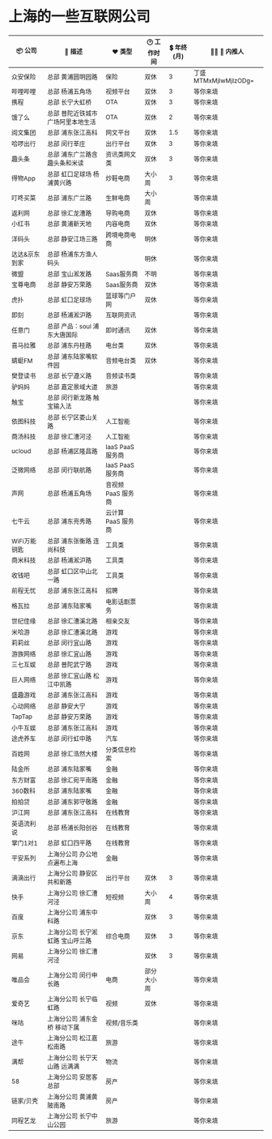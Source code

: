 # 上海的一些互联网公司

<table style="font-size: 12px">
  <thead align="center">
    <tr>
      <th>📦 公司</th>
      <th>📃 描述</th>
      <th>❤️ 类型</th>
      <th>🕑 工作时间</th>
      <th>💲 年终(月) </th>
      <th>👱‍♀️ 👱 内推人 </th>
    </tr>
  </thead>
  <tbody>
    <tr>
      <td>众安保险</td>
      <td> 总部 黄浦圆明园路 </td>
      <td>保险</td>
      <td>双休</td>
      <td>3</td>
      <td>丁盛 MTMxMjIwMjIzODg=</td>
    </tr>
    <tr>
      <td>哔哩哔哩</td>
      <td> 总部 杨浦五角场 </td>
      <td>视频平台</td>
      <td>双休</td>
      <td>3</td>
      <td>等你来填</td>
    </tr>
    <tr>
      <td>携程</td>
      <td>  总部 长宁大虹桥 </td>
      <td>OTA</td>
      <td>双休</td>
      <td>3</td>
      <td>等你来填</td>
    </tr>
    <tr>
      <td>饿了么</td>
      <td> 总部 普陀近铁城市广场阿里本地生活  </td>
      <td>OTA</td>
      <td>双休</td>
      <td>2</td>
      <td>等你来填</td>
    </tr>
    <tr>
      <td>阅文集团</td>
      <td> 总部 浦东张江高科 </td>
      <td>网文平台</td>
      <td>双休</td>
      <td>1.5</td>
      <td>等你来填</td>
    </tr>
    <tr>
      <td>哈啰出行</td>
      <td> 总部 闵行莘庄  </td>
      <td>出行平台</td>
      <td>双休</td>
      <td> 3 </td>
      <td>等你来填</td>
    </tr>
    <tr>
      <td>趣头条</td>
      <td>总部 浦东广兰路含趣头条和米读  </td>
      <td>资讯类网文类</td>
      <td>双休</td>
      <td> 3 </td>
      <td>等你来填</td>
    </tr>
    <tr>
      <td>得物App</td>
      <td> 总部 虹口足球场 杨浦黄兴路 </td>
      <td>炒鞋电商</td>
      <td>大小周</td>
      <td> 3</td>
      <td>等你来填</td>
    </tr>
    <tr>
      <td>叮咚买菜</td>
      <td>
        总部 浦东广兰路
      </td>
      <td>生鲜电商</td>
      <td>大小周</td>
      <td></td>
      <td>等你来填</td>
    </tr>
    <tr>
      <td>返利网</td>
      <td>
        总部 徐汇龙漕路
      </td>
      <td>导购电商 </td>
      <td>双休</td>
      <td></td>
      <td>等你来填</td>
    </tr>
    <tr>
      <td>小红书</td>
      <td>
       总部 黄浦新天地
      </td>
      <td>内容电商 </td>
      <td>双休</td>
      <td></td>
      <td>等你来填</td>
    </tr>
    <tr>
      <td>洋码头</td>
      <td>
       总部 静安江场三路
      </td>
      <td>跨境电商电商 </td>
      <td>明休</td>
      <td></td>
      <td>等你来填</td>
    </tr>
    <tr>
      <td>达达&京东到家</td>
      <td>
       总部 杨浦东方渔人码头
      </td>
      <td></td>
      <td>明休</td>
      <td></td>
      <td>等你来填</td>
    </tr>
    <tr>
      <td>微盟</td>
      <td>
    总部 宝山淞发路 
      </td>
      <td>Saas服务商</td>
      <td>不明</td>
      <td></td>
      <td>等你来填</td>
    </tr>
    <tr>
      <td>宝尊电商</td>
      <td>
    总部 静安万荣路
      </td>
      <td>Saas服务商</td>
      <td>双休</td>
      <td></td>
      <td>等你来填</td>
    </tr>
    <tr>
      <td>虎扑</td>
      <td>
    总部 虹口足球场
      </td>
      <td>篮球等门户网</td>
      <td>双休</td>
      <td></td>
      <td>等你来填</td>
    </tr>
    <tr>
      <td>即刻</td>
      <td>
      总部 杨浦淞沪路
      </td>
      <td>互联网资讯</td>
      <td></td>
      <td></td>
      <td>等你来填</td>
    </tr>
    <tr>
      <td>任意门</td>
      <td>
      总部 产品：soul 浦东大唐国际 
      </td>
      <td>即时通讯</td>
      <td>双休</td>
      <td></td>
      <td>等你来填</td>
    </tr>
    <tr>
      <td>喜马拉雅 </td>
      <td> 总部 浦东丹桂路  </td>
      <td>电台类</td>
      <td>双休</td>
      <td></td>
      <td>等你来填</td>
    </tr>
    <tr>
      <td>蜻蜓FM </td>
      <td>总部 浦东陆家嘴软件园</td>
      <td>音频电台类</td>
      <td>双休</td>
      <td></td>
      <td>等你来填</td>
    </tr>
    <tr>
      <td>樊登读书  </td>
      <td>总部 长宁遵义路 </td>
      <td>音频读书类</td>
      <td></td>
      <td></td>
      <td>等你来填</td>
    </tr>
    <tr>
      <td>驴妈妈  </td>
      <td>  总部 嘉定景域大道</td>
      <td>旅游</td>
      <td></td>
      <td></td>
      <td>等你来填</td>
    </tr>
    <tr>
      <td>触宝</td>
      <td> 总部 闵行新龙路 触宝输入法</td>
      <td></td>
      <td></td>
      <td></td>
      <td>等你来填</td>
    </tr>
    <tr>
      <td>依图科技</td>
      <td>  总部 长宁区娄山关路  </td>
      <td>人工智能</td>
      <td></td>
      <td></td>
      <td>等你来填</td>
    </tr>
    <tr>
      <td>商汤科技</td>
      <td>  总部 徐汇漕河泾  </td>
      <td>人工智能</td>
      <td></td>
      <td></td>
      <td>等你来填</td>
    </tr>
    <tr>
      <td>ucloud</td>
      <td>  总部 杨浦区隆昌路  </td>
      <td>IaaS PaaS 服务商</td>
      <td></td>
      <td></td>
      <td>等你来填</td>
    </tr>
    <tr>
      <td>泛微网络</td>
      <td>  总部 闵行联航路  </td>
      <td>IaaS PaaS 服务商</td>
      <td></td>
      <td></td>
      <td>等你来填</td>
    </tr>
    <tr>
      <td>声网</td>
      <td> 总部 杨浦五角场</td>
      <td>音视频 PaaS 服务商</td>
      <td></td>
      <td></td>
      <td>等你来填</td>
    </tr>
    <tr>
      <td>七牛云</td>
      <td>  总部 浦东亮秀路  </td>
      <td>云计算 PaaS 服务商</td>
      <td></td>
      <td></td>
      <td>等你来填</td>
    </tr>
    <tr>
      <td>WiFi万能钥匙</td>
      <td> 总部 浦东张衡路 连尚科技 </td>
      <td>工具类</td>
      <td></td>
      <td></td>
      <td>等你来填</td>
    </tr>
    <tr>
      <td>商米科技</td>
      <td>  总部 杨浦淞沪路  </td>
      <td>工具类</td>
      <td></td>
      <td></td>
      <td>等你来填</td>
    </tr>
    <tr>
      <td>收钱吧</td>
      <td>  总部 虹口区中山北一路  </td>
      <td>工具类</td>
      <td></td>
      <td></td>
      <td>等你来填</td>
    </tr>
     <tr>
      <td>前程无忧</td>
      <td>   总部 浦东张江高科   </td>
      <td>招聘</td>
      <td></td>
      <td></td>
      <td>等你来填</td>
    </tr>
     <tr>
      <td>格瓦拉</td>
      <td>  总部 浦东陆家嘴 </td>
      <td>电影话剧票务</td>
      <td></td>
      <td></td>
      <td>等你来填</td>
    </tr>
    <tr>
      <td>世纪佳缘</td>
      <td> 总部 徐汇漕溪北路 </td>
      <td>相亲交友</td>
      <td></td>
      <td></td>
      <td>等你来填</td>
    </tr>
    <tr>
      <td>米哈游</td>
      <td> 
      总部 徐汇漕溪北路 
      </td>
      <td>游戏</td>
      <td></td>
      <td></td>
      <td>等你来填</td>
    </tr>
    <tr>
      <td>莉莉丝</td>
      <td>   总部 闵行宜山路  </td>
      <td>游戏</td>
      <td></td>
      <td></td>
      <td>等你来填</td>
    </tr>
    <tr>
      <td>游族网络</td>
      <td>   总部 徐汇宜山路 </td>
      <td>游戏</td>
      <td></td>
      <td></td>
      <td>等你来填</td>
    </tr>
    <tr>
      <td>三七互娱</td>
      <td>    总部 普陀武宁路 </td>
      <td>游戏</td>
      <td></td>
      <td></td>
      <td>等你来填</td>
    </tr>
    <tr>
      <td>巨人网络</td>
      <td>    总部 徐汇宜山路 松江中凯路 </td>
      <td>游戏</td>
      <td></td>
      <td></td>
      <td>等你来填</td>
    </tr>
    <tr>
      <td>盛趣游戏</td>
      <td>    总部 浦东张江高科  </td>
      <td>游戏</td>
      <td></td>
      <td></td>
      <td>等你来填</td>
    </tr>
    <tr>
      <td>心动网络</td>
      <td>   总部 静安大宁  </td>
      <td>游戏</td>
      <td></td>
      <td></td>
      <td>等你来填</td>
    </tr>
    <tr>
      <td>TapTap</td>
      <td>   总部 静安万荣路    </td>
      <td>游戏</td>
      <td></td>
      <td></td>
      <td>等你来填</td>
    </tr>
    <tr>
      <td>小牛互娱</td>
      <td>    总部 浦东张江高科  </td>
      <td>游戏</td>
      <td></td>
      <td></td>
      <td>等你来填</td>
    </tr>
    <tr>
      <td>途虎养车</td>
      <td>   总部 闵行虹中路   </td>
      <td>汽车</td>
      <td></td>
      <td></td>
      <td>等你来填</td>
    </tr>
    <tr>
      <td>百姓网</td>
      <td>   总部 徐汇浩然大楼  </td>
      <td>分类信息检索</td>
      <td></td>
      <td></td>
      <td>等你来填</td>
    </tr>
    <tr>
      <td>陆金所</td>
      <td>    总部 浦东陆家嘴   </td>
      <td>金融</td>
      <td></td>
      <td></td>
      <td>等你来填</td>
    </tr>
    <tr>
      <td>东方财富</td>
      <td>  总部 徐汇宛平南路   </td>
      <td>金融</td>
      <td></td>
      <td></td>
      <td>等你来填</td>
    </tr>
    <tr>
      <td>360数科</td>
      <td>  总部 浦东陆家嘴   </td>
      <td>金融</td>
      <td></td>
      <td></td>
      <td>等你来填</td>
    </tr>
    <tr>
      <td>拍拍贷</td>
      <td>   总部 浦东郭守敬路  </td>
      <td>金融</td>
      <td></td>
      <td></td>
      <td>等你来填</td>
    </tr>
    <tr>
      <td>沪江网</td>
      <td>  总部 浦东张江高科   </td>
      <td>在线教育</td>
      <td></td>
      <td></td>
      <td>等你来填</td>
    </tr>
    <tr>
      <td>英语流利说</td>
      <td>   总部 杨浦长阳创谷  </td>
      <td>在线教育</td>
      <td></td>
      <td></td>
      <td>等你来填</td>
    </tr>
    <tr>
      <td>掌门1对1</td>
      <td>   总部 虹口四平路 </td>
      <td>在线教育</td>
      <td></td>
      <td></td>
      <td>等你来填</td>
    </tr>
    <tr>
      <td>平安系列</td>
      <td>   上海分公司 办公地点遍布上海   </td>
      <td>金融</td>
      <td></td>
      <td></td>
      <td>等你来填</td>
    </tr>
    <tr>
      <td>滴滴出行</td>
      <td>
    上海分公司 静安区共和新路
      </td>
      <td>出行平台</td>
      <td>双休</td>
      <td>3</td>
      <td>等你来填</td>
    </tr>
    <tr>
      <td>快手</td>
      <td>
        上海分公司 徐汇漕河泾
      </td>
      <td>短视频</td>
      <td>大小周</td>
      <td> 4 </td>
      <td>等你来填</td>
    </tr>
    <tr>
      <td>百度</td>
      <td>
        上海分公司 浦东中科路
      </td>
      <td></td>
      <td>双休</td>
      <td> 3 </td>
      <td>等你来填</td>
    </tr>
    <tr>
      <td>京东</td>
      <td>
        上海分公司 长宁淞虹路 宝山呼兰路
      </td>
      <td>综合电商</td>
      <td>双休</td>
      <td> 3</td>
      <td>等你来填</td>
    </tr>
    <tr>
      <td>网易</td>
      <td>
        上海分公司 徐汇漕河泾
      </td>
      <td></td>
      <td>双休</td>
      <td> 3</td>
      <td>等你来填</td>
    </tr>
    <tr>
      <td>唯品会</td>
      <td>
        上海分公司 闵行申长路
      </td>
      <td>电商</td>
      <td>部分大小周</td>
      <td></td>
      <td>等你来填</td>
    </tr>
    <tr>
      <td>爱奇艺</td>
      <td>
    上海分公司 长宁临虹路
      </td>
      <td>视频</td>
      <td>双休</td>
      <td></td>
      <td>等你来填</td>
    </tr>
    <tr>
      <td>咪咕  </td>
      <td>
上海分公司 浦东金桥 移动下属
      </td>
      <td>视频/音乐类</td>
      <td></td>
      <td></td>
      <td>等你来填</td>
    </tr>
    <tr>
      <td>途牛</td>
      <td>
      上海分公司 松江嘉松南路
      </td>
      <td>旅游</td>
      <td></td>
      <td></td>
      <td>等你来填</td>
    </tr>
     <tr>
      <td>满帮</td>
      <td> 
      上海分公司 长宁天山路 运满满
      </td>
      <td>物流</td>
      <td></td>
      <td></td>
      <td>等你来填</td>
    </tr>
    <tr>
      <td>58</td>
      <td> 
      上海分公司 安居客总部
      </td>
      <td>房产</td>
      <td></td>
      <td></td>
      <td>等你来填</td>
    </tr>
    <tr>
      <td>链家/贝壳 </td>
      <td> 
      上海分公司 黄浦黄陂南路
      </td>
      <td>房产</td>
      <td></td>
      <td></td>
      <td>等你来填</td>
    </tr>
    <tr>
      <td>同程艺龙  </td>
      <td> 上海分公司 长宁中山公园 </td>
      <td>旅游</td>
      <td></td>
      <td></td>
      <td>等你来填</td>
    </tr>
  </tbody>
</table>

